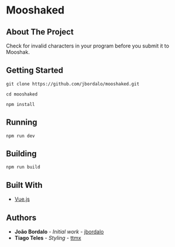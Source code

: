 # Mooshaked

## About The Project

Check for invalid characters in your program before you submit it to Mooshak.

## Getting Started

`git clone https://github.com/jbordalo/mooshaked.git`

`cd mooshaked`

`npm install`

## Running

`npm run dev`

## Building

`npm run build`

## Built With

-   [Vue.js](https://vuejs.org/)

## Authors

-   **João Bordalo** - _Initial work_ - [jbordalo](https://github.com/jbordalo)
-   **Tiago Teles** - _Styling_ - [ttmx](https://github.com/ttmx)
